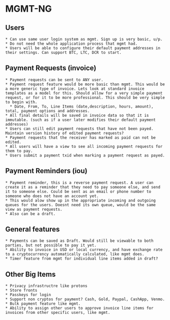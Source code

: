 # MGMT-NG

## Users
    * Can use same user login system as mgmt. Sign up is very basic, u/p. 
    * Do not need the whole application process that mgmt had. 
    * Users will be able to configure their default payment addresses in their settings. Can support BTC, LTC, DCR to start. 

## Payment Requests (invoice)
    * Payment requests can be sent to ANY user.
    * Payment request feature would be more basic than mgmt. This would be a more generic type of invoice. Lets look at standard invoice templates as a model for this. Should allow for a very simple payment request, or for it to be more professional. This should be very simple to begin with.
      * Date, From, To, Line Items (date,description, hours, amount), total, payment options and addresses.
    * All final details will be saved in invoice data so that it is immutable. (such as if a user later modifies their default payment addresses)
    * Users can still edit payment requests that have not been payed. Maintain version history of edited payment requests?
    * Payment requests that the receiver has marked as paid can not be edited.
    * All users will have a view to see all incoming payment requests for them to pay. 
    * Users submit a payment txid when marking a payment request as payed.

## Payment Reminders (iou)
    * Payment reminder, this is a reverse payment request. A user can create it as a reminder that they need to pay someone else, and send it to someone else. Could be sent as an email or phone number to someone who does not have an account yet.
    * This would alow show up in the appropriate incoming and outgoing queues for the users. Doesnt need its own queue, would be the same view as payment requests.
    * Also can be a draft.

## General features
    * Payments can be saved as Draft. Would still be viewable to both parties, but not possible to pay it yet.
    * Ability to invoice in USD or local currency, and have exchange rate to a cryptocurrency automatically calculated, like mgmt does.
    * Timer feature from mgmt for individual line items added in draft?

## Other Big Items
    * Privacy infrastructre like protons
    * Store fronts
    * Passkeys for login
    * Support non cryptos for payment? Cash, Gold, Paypal, CashApp, Venmo.
    * Bulk payment feature like mgmt.
    * Ability to assign other users to approve invoice line items for invoices from other specific users, like mgmt. 
